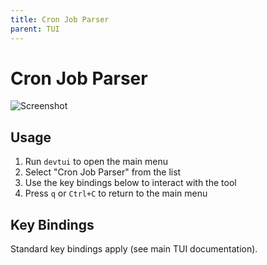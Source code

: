 ```yaml
---
title: Cron Job Parser
parent: TUI
---
```


# Cron Job Parser

![Screenshot](/assets/img/tui/cron.png)

## Usage

1. Run `devtui` to open the main menu
2. Select "Cron Job Parser" from the list
3. Use the key bindings below to interact with the tool
4. Press `q` or `Ctrl+C` to return to the main menu

## Key Bindings

Standard key bindings apply (see main TUI documentation).



